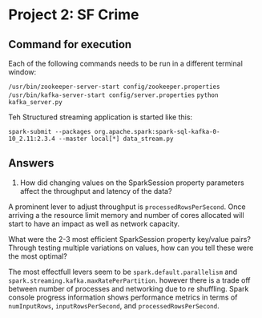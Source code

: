 # Project 2: SF Crime

## Command for execution

Each of the following commands needs to be run in a different terminal window:

```/usr/bin/zookeeper-server-start config/zookeeper.properties```
```/usr/bin/kafka-server-start config/server.properties```
```python kafka_server.py```

Teh Structured streaming application is started like this:

```spark-submit --packages org.apache.spark:spark-sql-kafka-0-10_2.11:2.3.4 --master local[*] data_stream.py```

## Answers


1. How did changing values on the SparkSession property parameters affect the throughput and latency of the data?

A prominent lever to adjust throughput is `processedRowsPerSecond`. Once arriving a the resource limit memory and number of cores allocated will start to have an impact as well as network capacity.

What were the 2-3 most efficient SparkSession property key/value pairs? Through testing multiple variations on values, how can you tell these were the most optimal?

The most effectfull levers seem to be `spark.default.parallelism` and `spark.streaming.kafka.maxRatePerPartition`. however there is a trade off between number of processes and networking due to re shuffling. Spark console progress information shows performance metrics in terms of `numInputRows`, `inputRowsPerSecond`, and `processedRowsPerSecond`.